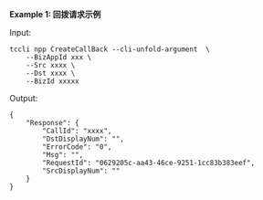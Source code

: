 **Example 1: 回拨请求示例**



Input: 

```
tccli npp CreateCallBack --cli-unfold-argument  \
    --BizAppId xxx \
    --Src xxxx \
    --Dst xxxx \
    --BizId xxxxx
```

Output: 
```
{
    "Response": {
        "CallId": "xxxx",
        "DstDisplayNum": "",
        "ErrorCode": "0",
        "Msg": "",
        "RequestId": "0629205c-aa43-46ce-9251-1cc83b383eef",
        "SrcDisplayNum": ""
    }
}
```

